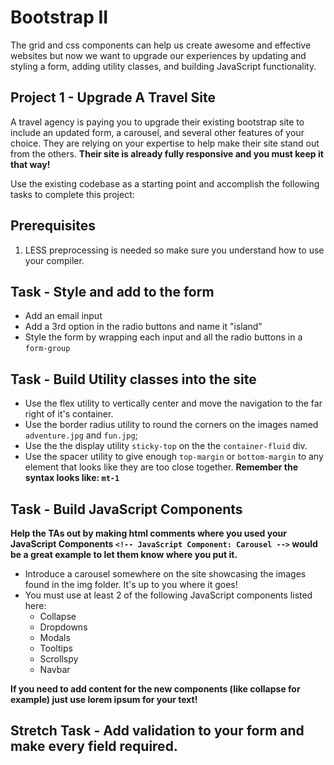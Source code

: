 # Bootstrap II

The grid and css components can help us create awesome and effective websites but now we want to upgrade our experiences by updating and styling a form, adding utility classes, and building JavaScript functionality.

## Project 1 - Upgrade A Travel Site
A travel agency is paying you to upgrade their existing bootstrap site to include an updated form, a carousel, and several other features of your choice.  They are relying on your expertise to help make their site stand out from the others.  **Their site is already fully responsive and you must keep it that way!**

Use the existing codebase as a starting point and accomplish the following tasks to complete this project:

## Prerequisites
1. LESS preprocessing is needed so make sure you understand how to use your compiler.

## Task - Style and add to the form
* Add an email input
* Add a 3rd option in the radio buttons and name it "island"
* Style the form by wrapping each input and all the radio buttons in a ```form-group```

## Task - Build Utility classes into the site
* Use the flex utility to vertically center and move the navigation to the far right of it's container.  
* Use the border radius utility to round the corners on the images named ```adventure.jpg``` and ```fun.jpg```;
* Use the the display utility ```sticky-top``` on the the ```container-fluid``` div.
* Use the spacer utility to give enough ```top-margin``` or ```bottom-margin``` to any element that looks like they are too close together. **Remember the syntax looks like: ```mt-1```** 

## Task - Build JavaScript Components

**Help the TAs out by making html comments where you used your JavaScript Components ```<!-- JavaScript Component: Carousel -->``` would be a great example to let them know where you put it.**

* Introduce a carousel somewhere on the site showcasing the images found in the img folder.  It's up to you where it goes!
* You must use at least 2 of the following JavaScript components listed here:
    - Collapse
    - Dropdowns
    - Modals
    - Tooltips
    - Scrollspy
    - Navbar

**If you need to add content for the new components (like collapse for example) just use lorem ipsum for your text!**

## Stretch Task - Add validation to your form and make every field required.
